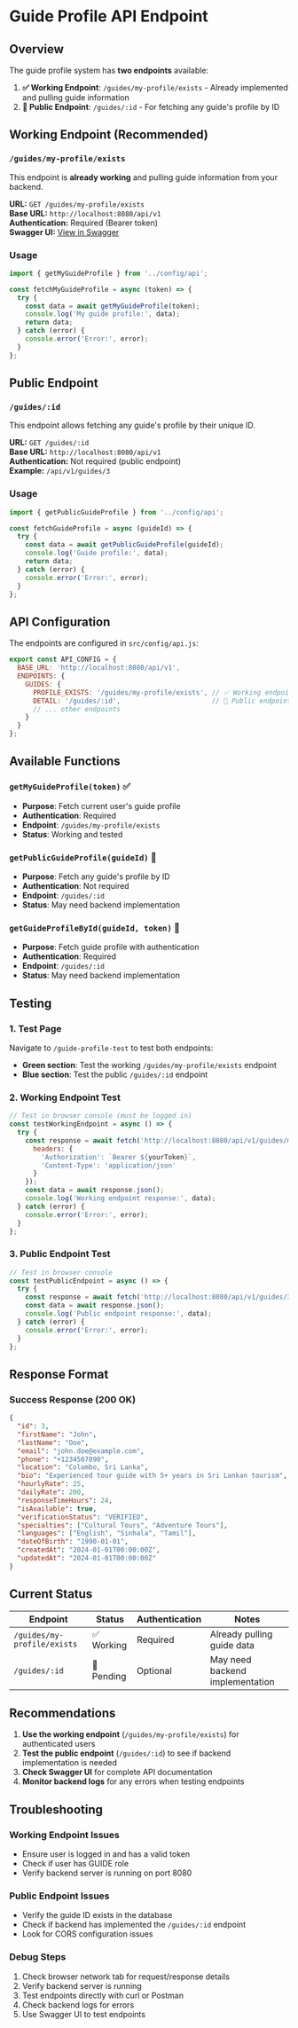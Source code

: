 # Guide Profile API Endpoint

## Overview
The guide profile system has **two endpoints** available:

1. **✅ Working Endpoint**: `/guides/my-profile/exists` - Already implemented and pulling guide information
2. **🔄 Public Endpoint**: `/guides/:id` - For fetching any guide's profile by ID

## Working Endpoint (Recommended)

### `/guides/my-profile/exists`
This endpoint is **already working** and pulling guide information from your backend.

**URL:** `GET /guides/my-profile/exists`  
**Base URL:** `http://localhost:8080/api/v1`  
**Authentication:** Required (Bearer token)  
**Swagger UI:** [View in Swagger](http://localhost:8080/api/v1/swagger-ui/index.html#/guide-controller/getMyGuideProfileIfExists)

### Usage
```javascript
import { getMyGuideProfile } from '../config/api';

const fetchMyGuideProfile = async (token) => {
  try {
    const data = await getMyGuideProfile(token);
    console.log('My guide profile:', data);
    return data;
  } catch (error) {
    console.error('Error:', error);
  }
};
```

## Public Endpoint

### `/guides/:id`
This endpoint allows fetching any guide's profile by their unique ID.

**URL:** `GET /guides/:id`  
**Base URL:** `http://localhost:8080/api/v1`  
**Authentication:** Not required (public endpoint)  
**Example:** `/api/v1/guides/3`

### Usage
```javascript
import { getPublicGuideProfile } from '../config/api';

const fetchGuideProfile = async (guideId) => {
  try {
    const data = await getPublicGuideProfile(guideId);
    console.log('Guide profile:', data);
    return data;
  } catch (error) {
    console.error('Error:', error);
  }
};
```

## API Configuration

The endpoints are configured in `src/config/api.js`:

```javascript
export const API_CONFIG = {
  BASE_URL: 'http://localhost:8080/api/v1',
  ENDPOINTS: {
    GUIDES: {
      PROFILE_EXISTS: '/guides/my-profile/exists', // ✅ Working endpoint
      DETAIL: '/guides/:id',                       // 🔄 Public endpoint
      // ... other endpoints
    }
  }
};
```

## Available Functions

### `getMyGuideProfile(token)` ✅
- **Purpose**: Fetch current user's guide profile
- **Authentication**: Required
- **Endpoint**: `/guides/my-profile/exists`
- **Status**: Working and tested

### `getPublicGuideProfile(guideId)` 🔄
- **Purpose**: Fetch any guide's profile by ID
- **Authentication**: Not required
- **Endpoint**: `/guides/:id`
- **Status**: May need backend implementation

### `getGuideProfileById(guideId, token)` 🔄
- **Purpose**: Fetch guide profile with authentication
- **Authentication**: Required
- **Endpoint**: `/guides/:id`
- **Status**: May need backend implementation

## Testing

### 1. Test Page
Navigate to `/guide-profile-test` to test both endpoints:
- **Green section**: Test the working `/guides/my-profile/exists` endpoint
- **Blue section**: Test the public `/guides/:id` endpoint

### 2. Working Endpoint Test
```javascript
// Test in browser console (must be logged in)
const testWorkingEndpoint = async () => {
  try {
    const response = await fetch('http://localhost:8080/api/v1/guides/my-profile/exists', {
      headers: {
        'Authorization': `Bearer ${yourToken}`,
        'Content-Type': 'application/json'
      }
    });
    const data = await response.json();
    console.log('Working endpoint response:', data);
  } catch (error) {
    console.error('Error:', error);
  }
};
```

### 3. Public Endpoint Test
```javascript
// Test in browser console
const testPublicEndpoint = async () => {
  try {
    const response = await fetch('http://localhost:8080/api/v1/guides/3');
    const data = await response.json();
    console.log('Public endpoint response:', data);
  } catch (error) {
    console.error('Error:', error);
  }
};
```

## Response Format

### Success Response (200 OK)
```json
{
  "id": 3,
  "firstName": "John",
  "lastName": "Doe",
  "email": "john.doe@example.com",
  "phone": "+1234567890",
  "location": "Colombo, Sri Lanka",
  "bio": "Experienced tour guide with 5+ years in Sri Lankan tourism",
  "hourlyRate": 25,
  "dailyRate": 200,
  "responseTimeHours": 24,
  "isAvailable": true,
  "verificationStatus": "VERIFIED",
  "specialties": ["Cultural Tours", "Adventure Tours"],
  "languages": ["English", "Sinhala", "Tamil"],
  "dateOfBirth": "1990-01-01",
  "createdAt": "2024-01-01T00:00:00Z",
  "updatedAt": "2024-01-01T00:00:00Z"
}
```

## Current Status

| Endpoint | Status | Authentication | Notes |
|----------|--------|----------------|-------|
| `/guides/my-profile/exists` | ✅ Working | Required | Already pulling guide data |
| `/guides/:id` | 🔄 Pending | Optional | May need backend implementation |

## Recommendations

1. **Use the working endpoint** (`/guides/my-profile/exists`) for authenticated users
2. **Test the public endpoint** (`/guides/:id`) to see if backend implementation is needed
3. **Check Swagger UI** for complete API documentation
4. **Monitor backend logs** for any errors when testing endpoints

## Troubleshooting

### Working Endpoint Issues
- Ensure user is logged in and has a valid token
- Check if user has GUIDE role
- Verify backend server is running on port 8080

### Public Endpoint Issues
- Verify the guide ID exists in the database
- Check if backend has implemented the `/guides/:id` endpoint
- Look for CORS configuration issues

### Debug Steps
1. Check browser network tab for request/response details
2. Verify backend server is running
3. Test endpoints directly with curl or Postman
4. Check backend logs for errors
5. Use Swagger UI to test endpoints

